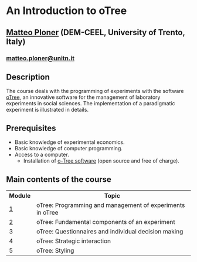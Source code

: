 # An Introduction to oTree

## <a href="https://matteoploner.eco.unitn.it/" target="blank"> Matteo Ploner</a> (DEM-CEEL, University of Trento, Italy)
### matteo.ploner@unitn.it

## Description

The course deals with the programming of experiments with the software [oTree](https://www.otree.org/), an innovative software for the management of laboratory experiments in social sciences. The implementation of a paradigmatic experiment is illustrated in details.

## Prerequisites

- Basic knowledge of experimental economics.
- Basic knowledge of computer programming.
- Access to a computer.
  - Installation of [o-Tree software](https://www.otree.org/) (open source and free of charge).

## Main contents of the course

<table >
  <tr>
    <th >Module</th>
    <th>Topic</th>
  </tr>
   <tr>
     <td ><a href="http://htmlpreview.github.io/?https://github.com/ploteo/oTree-course/blob/main/1/PRINTOUT.html" target="_blank">1</a></td>
    <td>oTree: Programming and management of experiments in oTree</td>
  </tr> 
     <tr>
       <td ><a href="http://htmlpreview.github.io/?https://github.com/ploteo/oTree-course/blob/main/2/PRINTOUT.html" target="_blank">2</a></td>
    <td>oTree: Fundamental components of an experiment</td>
  </tr> 
    </tr> 
     <tr>
    <td >3</td>
    <td>oTree: Questionnaires and individual decision making</td>
  </tr> 
     <tr>
    <td >4</td>
    <td>oTree: Strategic interaction</td>
  </tr> 
      <tr>
    <td >5</td>
    <td>oTree: Styling</td>
  </tr>  
</table>

